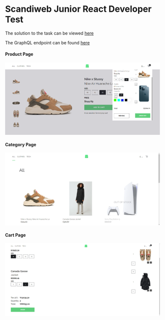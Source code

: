 # Scandiweb Junior React Developer Test

The solution to the task can be viewed [here](https://gzveriachvili.github.io/sw-erd-test/)

The GraphQL endpoint can be found [here](https://github.com/scandiweb/junior-react-endpoint)

#### Product Page

![Product Page](/src/assets/sample_image.png)

#### Category Page

![Category Page](/src/assets/sample_image_3.png)

#### Cart Page

![Cart Page](/src/assets/sample_image_2.png)
